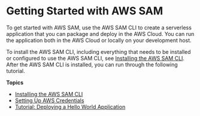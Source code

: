 # Getting Started with AWS SAM<a name="serverless-getting-started"></a>

To get started with AWS SAM, use the AWS SAM CLI to create a serverless application that you can package and deploy in the AWS Cloud\. You can run the application both in the AWS Cloud or locally on your development host\.

To install the AWS SAM CLI, including everything that needs to be installed or configured to use the AWS SAM CLI, see [Installing the AWS SAM CLI](serverless-sam-cli-install.md)\. After the AWS SAM CLI is installed, you can run through the following tutorial\.

**Topics**
+ [Installing the AWS SAM CLI](serverless-sam-cli-install.md)
+ [Setting Up AWS Credentials](serverless-getting-started-set-up-credentials.md)
+ [Tutorial: Deploying a Hello World Application](serverless-getting-started-hello-world.md)